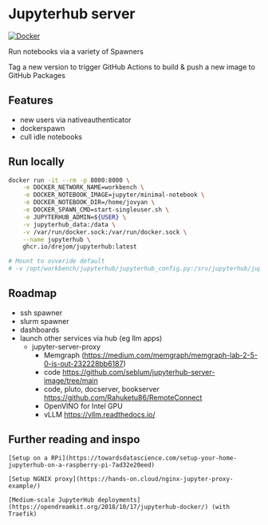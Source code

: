 # Jupyterhub server
[![Docker](https://github.com/drejom/jupyterhub/actions/workflows/build_publish_docker_image.yaml/badge.svg)](https://github.com/drejom/jupyterhub/actions/workflows/build_publish_docker_image.yaml)

Run notebooks via a variety of Spawners

Tag a new version to trigger GitHub Actions to build & push a new image to GitHub Packages

## Features

- new users via nativeauthenticator
- dockerspawn
- cull idle notebooks

## Run locally

```sh
docker run -it --rm -p 8000:8000 \
    -e DOCKER_NETWORK_NAME=workbench \
    -e DOCKER_NOTEBOOK_IMAGE=jupyter/minimal-notebook \
    -e DOCKER_NOTEBOOK_DIR=/home/jovyan \
    -e DOCKER_SPAWN_CMD=start-singleuser.sh \
    -e JUPYTERHUB_ADMIN=${USER} \
    -v jupyterhub_data:/data \
    -v /var/run/docker.sock:/var/run/docker.sock \
    --name jupyterhub \
    ghcr.io/drejom/jupyterhub:latest

# Mount to ovveride default
# -v /opt/workbench/jupyterhub/jupyterhub_config.py:/srv/jupyterhub/jupyterhub_config.py 

```

## Roadmap
- ssh spawner
- slurm spawner
- dashboards
- launch other services via hub (eg llm apps)
  - jupyter-server-proxy
    - Memgraph (https://medium.com/memgraph/memgraph-lab-2-5-0-is-out-232228bb6187)
    - code https://github.com/seblum/jupyterhub-server-image/tree/main
    - code, pluto, docserver, bookserver
           https://github.com/Rahuketu86/RemoteConnect
    - OpenVINO for Intel GPU
    - vLLM https://vllm.readthedocs.io/

## Further reading and inspo

    [Setup on a RPi](https://towardsdatascience.com/setup-your-home-jupyterhub-on-a-raspberry-pi-7ad32e20eed)

    [Setup NGNIX proxy](https://hands-on.cloud/nginx-jupyter-proxy-example/)
 
    [Medium-scale JupyterHub deployments](https://opendreamkit.org/2018/10/17/jupyterhub-docker/) (with Traefik)